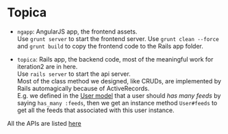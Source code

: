 Topica
======
* `ngapp`: AngularJS app, the frontend assets.  
Use `grunt server` to start the frontend server.
Use `grunt clean --force` and `grunt build` to copy the frontend code to the Rails app folder.

* `topica`: Rails app, the backend code, most of the meaningful work for iteration2 are in here.  
Use `rails server` to start the api server.  
Most of the class method we designed, like CRUDs, are implemented by Rails automagically because of ActiveRecords.  
E.g. we defined in the [User model](https://pl.cs.jhu.edu:8000/oose-13-group-12/project/blob/master/topica/app/models/user.rb) that a user should _has many_ _feeds_ by saying `has_many :feeds`, then we get an instance method `User#feeds` to get all the feeds that associated with this user instance.

All the APIs are listed [here](https://pl.cs.jhu.edu:8000/oose-13-group-12/project/blob/master/topica/api_routes.rdoc)

